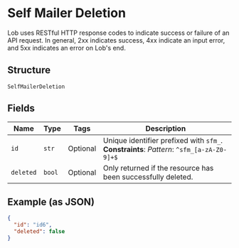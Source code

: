 
# Self Mailer Deletion

Lob uses RESTful HTTP response codes to indicate success or failure of an API request. In general, 2xx indicates success, 4xx indicate an input error, and 5xx indicates an error on Lob's end.

## Structure

`SelfMailerDeletion`

## Fields

| Name | Type | Tags | Description |
|  --- | --- | --- | --- |
| `id` | `str` | Optional | Unique identifier prefixed with `sfm_`.<br>**Constraints**: *Pattern*: `^sfm_[a-zA-Z0-9]+$` |
| `deleted` | `bool` | Optional | Only returned if the resource has been successfully deleted. |

## Example (as JSON)

```json
{
  "id": "id6",
  "deleted": false
}
```

